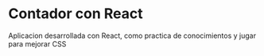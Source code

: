 # Contador con React

Aplicacion desarrollada con React, como practica de conocimientos y jugar para mejorar CSS
